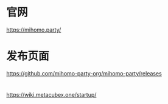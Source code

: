 # 官网
https://mihomo.party/

# 发布页面
https://github.com/mihomo-party-org/mihomo-party/releases


# 
https://wiki.metacubex.one/startup/
